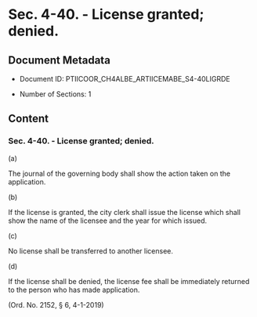 # Sec. 4-40. - License granted; denied.

## Document Metadata

- Document ID: PTIICOOR_CH4ALBE_ARTIICEMABE_S4-40LIGRDE

- Number of Sections: 1


## Content

### Sec. 4-40. - License granted; denied.

(a)


The journal of the governing body shall show the action taken on the application.


(b)


If the license is granted, the city clerk shall issue the license which shall show
the name of the licensee and the year for which issued.


(c)


No license shall be transferred to another licensee.


(d)


If the license shall be denied, the license fee shall be immediately returned to the
person who has made application.


(Ord. No. 2152, § 6, 4-1-2019)

